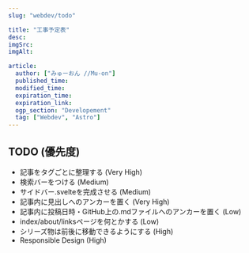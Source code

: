 ```yaml
---
slug: "webdev/todo"

title: "工事予定表"
desc:
imgSrc:
imgAlt:

article:
  author: ["みゅーおん //Mu-on"]
  published_time:
  modified_time:
  expiration_time:
  expiration_link:
  ogp_section: "Developement"
  tag: ["Webdev", "Astro"]
---
```


## TODO (優先度)

- 記事をタグごとに整理する (Very High)
- 検索バーをつける (Medium)
- サイドバー.svelteを完成させる (Medium)
- 記事内に見出しへのアンカーを置く (Very High)
- 記事内に投稿日時・GitHub上の.mdファイルへのアンカーを置く (Low)
- index/about/linksページを何とかする (Low)
- シリーズ物は前後に移動できるようにする (High)
- Responsible Design (High)
